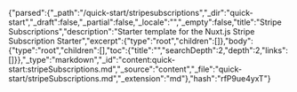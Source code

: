 {"parsed":{"_path":"/quick-start/stripesubscriptions","_dir":"quick-start","_draft":false,"_partial":false,"_locale":"","_empty":false,"title":"Stripe Subscriptions","description":"Starter template for the Nuxt.js Stripe Subscription Starter","excerpt":{"type":"root","children":[]},"body":{"type":"root","children":[],"toc":{"title":"","searchDepth":2,"depth":2,"links":[]}},"_type":"markdown","_id":"content:quick-start:stripeSubscriptions.md","_source":"content","_file":"quick-start/stripeSubscriptions.md","_extension":"md"},"hash":"rfP9ue4yxT"}